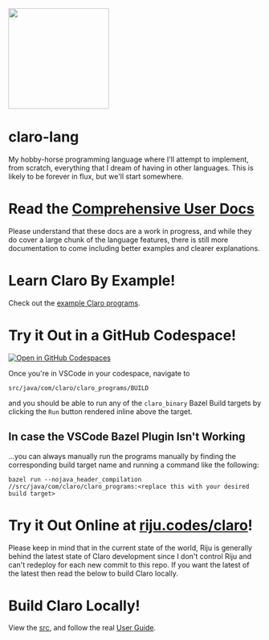 <div align="left">
  <img src="https://github.com/JasonSteving99/claro-lang/blob/main/logo/ClaroLogoFromArrivalHeptapodOfferWeapon1.jpeg" width=200 height=200>
</div>

# claro-lang

My hobby-horse programming language where I'll attempt to implement, from
scratch, everything that I dream of having in other languages. This is
likely to be forever in flux, but we'll start somewhere.

# Read the [Comprehensive User Docs](https://jasonsteving99.github.io/claro-lang/)
Please understand that these docs are a work in progress, and while they do cover a large chunk of the language features, there is still more documentation to come including better examples and clearer explanations.

# Learn Claro By Example! 
Check out the [example Claro programs](https://github.com/JasonSteving99/claro-lang/tree/main/src/java/com/claro/claro_programs).

# Try it Out in a GitHub Codespace!
[![Open in GitHub Codespaces](https://github.com/codespaces/badge.svg)](https://codespaces.new/JasonSteving99/claro-lang?quickstart=1)

Once you're in VSCode in your codespace, navigate to
```
src/java/com/claro/claro_programs/BUILD
```
and you should be able to run any of the `claro_binary` Bazel Build targets by clicking the `Run` button rendered inline above the target.

## In case the VSCode Bazel Plugin Isn't Working
...you can always manually run the programs manually by finding the corresponding build target name and running a command like the following:
```
bazel run --nojava_header_compilation //src/java/com/claro/claro_programs:<replace this with your desired build target>
```

# Try it Out Online at [riju.codes/claro](https://riju.codes/claro)!
Please keep in mind that in the current state of the world, Riju is generally behind the latest state of Claro development since I don't control Riju and can't redeploy for each new commit to this repo. If you want the latest of the latest then read the below to build Claro locally. 

# Build Claro Locally!
View the [src](https://github.com/JasonSteving99/claro-lang/tree/main/src/java/com/claro), and follow the real [User Guide](https://github.com/JasonSteving99/claro-lang/tree/main/src/java/com/claro#running-claro-programs).
